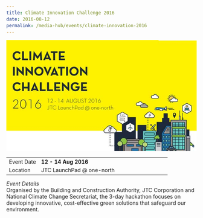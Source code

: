 ```yaml
---
title: Climate Innovation Challenge 2016
date: 2016-08-12
permalink: /media-hub/events/climate-innovation-2016
---
```

![Climate Innovation Challenge 2016](/images/media-hub/events/till-2020/climate-innovation-challenge-2016.jpeg)

<table style="width:100%">
  <tr>
    <td style="width:20%">
     Event Date
    </td>	
    <td style="width:80%">
     <b>12 - 14 Aug 2016</b>
     </td>	
  </tr>
  <tr>
	<td>Location</td>
	<td>JTC LaunchPad @ one-north</td>	
  </tr>
</table>		

*Event Details*<br>
Organised by the Building and Construction Authority, JTC Corporation and National Climate Change Secretariat, the 3-day hackathon focuses on developing innovative, cost-effective green solutions that safeguard our environment.